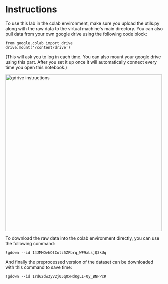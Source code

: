# Instructions

To use this lab in the colab environment, make sure you upload the utils.py along with the raw data to the virtual machine's main directory.
You can also pull data from your own google drive using the following code block: 

~~~
from google.colab import drive
drive.mount('/content/drive')
~~~

(This will ask you to log in each time. You can also mount your google drive using this part. 
After you set it up once it will automatically connect every time you open this notebook.)

<img src="https://github.com/volgasezen/di504/assets/127928023/d257b486-b593-46df-b43a-7ea4493f2318" alt="gdrive instructions" width="500"/>

To download the raw data into the colab environment directly, you can use the following command:

~~~
!gdown --id 14JMMOvhOlCotz5ZPbrq_WF9xLsjQ3kUq
~~~

And finally the preprocessed version of the dataset can be downloaded with this command to save time:

~~~
!gdown --id 1rd62dw3yV2j05qOxHdKgLI-0y_BNPPcR
~~~
